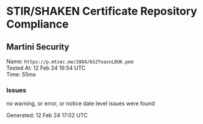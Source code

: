 # STIR/SHAKEN Certificate Repository Compliance

## Martini Security

Name: `https://p.mtsec.me/2884/bS2ToasnLDUK.pem`\
Tested At: 12 Feb 24 16:54 UTC\
Time: 55ms

### Issues

no warning, or error, or notice date level issues were found

Generated: 12 Feb 24 17:02 UTC